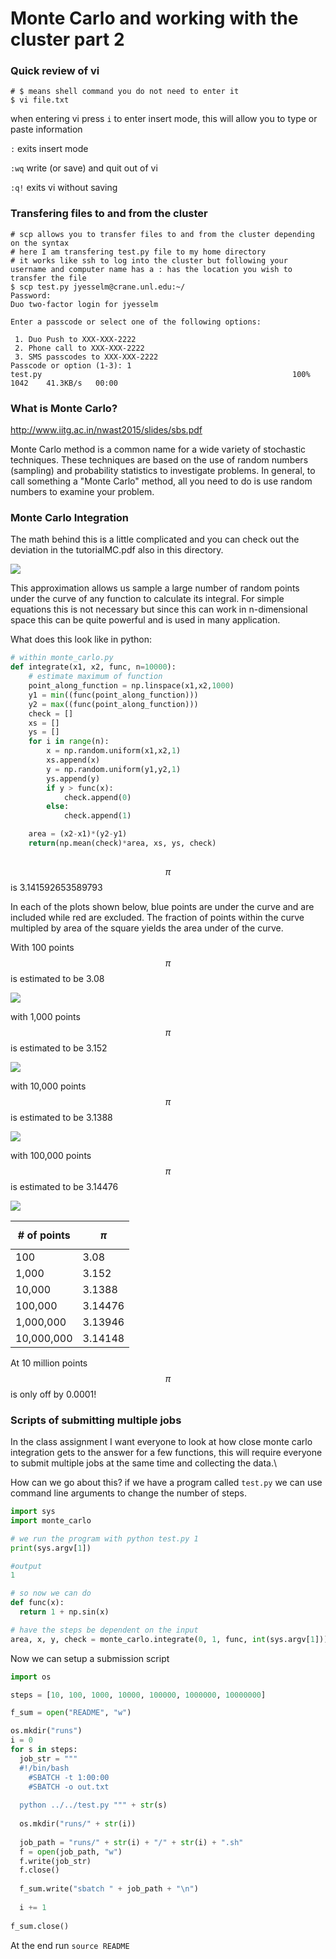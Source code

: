 # Monte Carlo and working with the cluster part 2

### Quick review of vi

```shell
# $ means shell command you do not need to enter it 
$ vi file.txt

```

when entering vi press ``i`` to enter insert mode, this will allow you to type or paste information 

`:` exits insert mode 

`:wq` write (or save) and quit out of vi 

`:q!` exits vi without saving



### Transfering files to and from the cluster

```shell
# scp allows you to transfer files to and from the cluster depending on the syntax 
# here I am transfering test.py file to my home directory 
# it works like ssh to log into the cluster but following your username and computer name has a : has the location you wish to transfer the file
$ scp test.py jyesselm@crane.unl.edu:~/
Password: 
Duo two-factor login for jyesselm

Enter a passcode or select one of the following options:

 1. Duo Push to XXX-XXX-2222
 2. Phone call to XXX-XXX-2222
 3. SMS passcodes to XXX-XXX-2222
Passcode or option (1-3): 1
test.py                                                        100% 1042    41.3KB/s   00:00                                                                            
```



### What is Monte Carlo?

http://www.iitg.ac.in/nwast2015/slides/sbs.pdf

Monte Carlo method is a common name for a wide variety of stochastic techniques. These techniques are based on the use of random numbers (sampling) and probability statistics to investigate problems. In general, to call something a "Monte Carlo" method, all you need to do is use random numbers to examine your problem.

### Monte Carlo Integration 

The math behind this is a little complicated and you can check out the deviation in the tutorialMC.pdf also in this directory. 

![](imgs/equation.jpg)



This approximation allows us sample a large number of random points under the curve of any function to calculate its integral. For simple equations this is not necessary but since this can work in n-dimensional space this can be quite powerful and is used in many application.

What does this look like in python:

```python
# within monte_carlo.py
def integrate(x1, x2, func, n=10000):
    # estimate maximum of function
    point_along_function = np.linspace(x1,x2,1000)
    y1 = min((func(point_along_function)))
    y2 = max((func(point_along_function)))
    check = []
    xs = []
    ys = []
    for i in range(n):
        x = np.random.uniform(x1,x2,1)
        xs.append(x)
        y = np.random.uniform(y1,y2,1)
        ys.append(y)
        if y > func(x):
            check.append(0)
        else:
            check.append(1)

    area = (x2-x1)*(y2-y1)
    return(np.mean(check)*area, xs, ys, check)
  

```



$$\pi$$ is 3.141592653589793

In each of the plots shown below, blue points are under the curve and are included while red are excluded. The fraction of points within the curve multipled by area of the square yields the area under of the curve. 

With 100 points $$\pi$$ is estimated to be 3.08

![](imgs/01.png)

with 1,000 points $$\pi$$ is estimated to be 3.152

![](imgs/02.png)

with 10,000 points $$\pi$$ is estimated to be 3.1388

![](imgs/03.png)

with 100,000 points $$\pi$$ is estimated to be 3.14476

![](imgs/04.png)

| # of points | $$\pi$$ |
| ----------- | ------- |
| 100 | 3.08 |
| 1,000 |  3.152 |
| 10,000 |  3.1388 |
|  100,000 |   3.14476 |
| 1,000,000     | 3.13946 |
|  10,000,000           |3.14148|

At 10 million points $$\pi$$ is only off by 0.0001!



### Scripts of submitting multiple jobs 

In the class assignment I want everyone to look at how close monte carlo integration gets to the answer for a few functions, this will require everyone to submit multiple jobs at the same time and collecting the data.\

How can we go about this? if we have a program called ``test.py`` we can use command line arguments to change the number of steps.

```python
import sys 
import monte_carlo

# we run the program with python test.py 1 
print(sys.argv[1])

#output
1 

# so now we can do 
def func(x):
  return 1 + np.sin(x)

# have the steps be dependent on the input 
area, x, y, check = monte_carlo.integrate(0, 1, func, int(sys.argv[1]))


```



Now we can setup a submission script 

```python
import os

steps = [10, 100, 1000, 10000, 100000, 1000000, 10000000]

f_sum = open("README", "w")

os.mkdir("runs")
i = 0
for s in steps:
  job_str = """
  #!/bin/bash                                                                
	#SBATCH -t 1:00:00
	#SBATCH -o out.txt
 
  python ../../test.py """ + str(s)
  
  os.mkdir("runs/" + str(i))
  
  job_path = "runs/" + str(i) + "/" + str(i) + ".sh"
  f = open(job_path, "w")
  f.write(job_str)
  f.close()
  
  f_sum.write("sbatch " + job_path + "\n")
  
  i += 1
  
f_sum.close()
```

At the end run ``source README``






